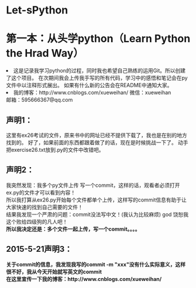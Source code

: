 # Let-sPython
<h1>第一本：从头学python（Learn Python the Hrad Way）</h1>
<p>
	<li>
这是记录我学习python的过程，同时我也希望自己熟练的运用Git。所以创建了这个项目。
在次期间我会上传我手写的所有代码，学习中的感悟和笔记会在py文件中以注释形式展出。
如果有什么新的公告会在README中通知大家。
	</li>
	<li>
		我的博客：http://www.cnblogs.com/xueweihan/
        微信：xueweihan<br>
        邮箱：595666367@qq.com
	</li>
	<h2>
        声明1：
	</h2>
	    这里有ex26考试的文件，原来书中的网址已经不提供下载了，我也是在别的地方找到的。
		好了，如果前面的东西都跟着做了的话，现在是时候挑战一下了。
		动手把exercise26.txt放到.py的文件中改错吧。
	
</p>

<p>
	<h2>
	声明2：
	</h2>
	我突然发现：我多个py文件上传 写一个commit，这样的话，观看者必须打开ex.py的文件才可以看到内容！
	<br>
	所以我打算从ex26.py开始每个文件都单个上传，这样写的commit信息有助于让大家快速的找到自己需要的文件！
	<br>
	结果我发现一个严肃的问题：commit没法写中文！(我认为比较麻烦) god 饶恕我这个败给四级狗的凡人吧！<br>
	<strong>所以我决定还是：多个文件一起上传，写一个commit。。。。
	
</p>
<p>
	<h2>
	2015-5-21声明3：
	</h2>
	关于commit的信息，我发现我写的commit -m "xxx"没有什么实际意义，这样很不好，我从今天开始就写英文的commit	
	<br>
	在这里宣传一下我的博客：http://www.cnblogs.com/xueweihan/
	
</p>